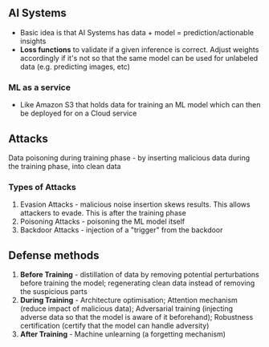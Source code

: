 ## AI Systems
- Basic idea is that AI Systems has data + model = prediction/actionable insights
- **Loss functions** to validate if a given inference is correct. Adjust weights accordingly if it's not so that the same model can be used for unlabeled data (e.g. predicting images, etc)

### ML as a service
- Like Amazon S3 that holds data for training an ML model which can then be deployed for on a Cloud service

## Attacks
Data poisoning during training phase - by inserting malicious data during the training phase, into clean data

### Types of Attacks
 1. Evasion Attacks - malicious noise insertion skews results. This allows attackers to evade. This is after the training phase
 2. Poisoning Attacks - poisoning the ML model itself
 3. Backdoor Attacks - injection of a "trigger" from the backdoor

## Defense methods
1. **Before Training** - distillation of data by removing potential perturbations before training the model; regenerating clean data instead of removing the suspicious parts
2. **During Training** - Architecture optimisation; Attention mechanism (reduce impact of malicious data); Adversarial training (injecting adverse data so that the model is aware of it beforehand); Robustness certification (certify that the model can handle adversity)
3. **After Training** - Machine unlearning (a forgetting mechanism)
